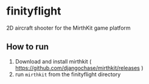 # finityflight
2D aircraft shooter for the MirthKit game platform

## How to run
1) Download and install mirthkit ( https://github.com/djangochase/mirthkit/releases )
2) run `mirthkit` from the finityflight directory
